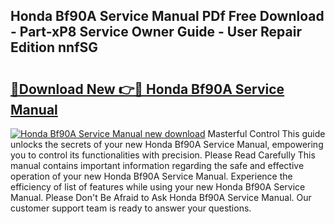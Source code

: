 ## Honda Bf90A Service Manual PDf Free Download - Part-xP8 Service Owner Guide - User Repair Edition nnfSG

# <h2><a href="http://bc36247.oget.top/?id=Honda+Bf90A+Service+Manual">🔗Download New 👉🔴 Honda Bf90A Service Manual</a></h2>

[![Honda Bf90A Service Manual new download](https://i.imgur.com/5g1atiW.png)](http://bc36247.oget.top/?id=Honda+Bf90A+Service+Manual)
Masterful Control This guide unlocks the secrets of your new Honda Bf90A Service Manual, empowering you to control its functionalities with precision. Please Read Carefully This manual contains important information regarding the safe and effective operation of your new Honda Bf90A Service Manual. Experience the efficiency of list of features while using your new Honda Bf90A Service Manual. Please Don't Be Afraid to Ask Honda Bf90A Service Manual. Our customer support team is ready to answer your questions.
